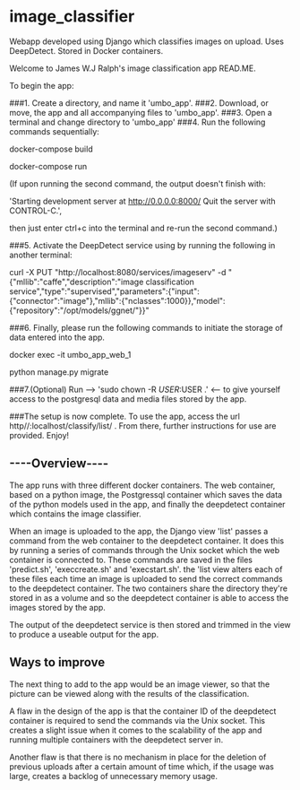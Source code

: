 # image_classifier
Webapp developed using Django which classifies images on upload. Uses DeepDetect. Stored in Docker containers.

Welcome to James W.J Ralph's image classification app READ.ME.

To begin the app:

###1. Create a directory, and name it 'umbo_app'.
###2. Download, or move, the app and all accompanying files to 'umbo_app'.
###3. Open a terminal and change directory to 'umbo_app'
###4. Run the following commands sequentially:

docker-compose build

docker-compose run

(If upon running the second command, the output doesn't finish with:

'Starting development server at http://0.0.0.0:8000/
Quit the server with CONTROL-C.',

then just enter ctrl+c into the terminal and re-run the second command.)

###5. Activate the DeepDetect service using by running the following in another terminal:

curl -X PUT "http://localhost:8080/services/imageserv" -d "{\"mllib\":\"caffe\",\"description\":\"image classification service\",\"type\":\"supervised\",\"parameters\":{\"input\":{\"connector\":\"image\"},\"mllib\":{\"nclasses\":1000}},\"model\":{\"repository\":\"/opt/models/ggnet/\"}}"

###6. Finally, please run the following commands to initiate the storage of data entered into the app.

docker exec -it umbo_app_web_1

python manage.py migrate


###7.(Optional) Run --> 'sudo chown -R $USER:$USER .'  <-- to give yourself access to the postgresql data and media files stored by the app.


###The setup is now complete. To use the app, access the url http//:localhost/classify/list/ . From there, further instructions for use are provided. Enjoy!


----Overview----
----------------

The app runs with three different docker containers. The web container, based on a python image, the Postgressql container which saves the data of the python models used in the app, and finally the deepdetect container which contains the image classifier.

When an image is uploaded to the app, the Django view 'list' passes a command from the web container to the deepdetect container. It does this by running a series of commands through the Unix socket which the web container is connected to. These commands are saved in the files 'predict.sh', 'execcreate.sh' and 'execstart.sh'. the 'list view alters each of these files each time an image is uploaded to send the correct commands to the deepdetect container. The two containers share the directory they're stored in as a volume and so the deepdetect container is able to access the images stored by the app.

The output of the deepdetect service is then stored and trimmed in the view to produce a useable output for the app.

Ways to improve
---------------

The next thing to add to the app would be an image viewer, so that the picture can be viewed along with the results of the classification.

A flaw in the design of the app is that the container ID of the deepdetect container is required to send the commands via the Unix socket. This creates a slight issue when it comes to the scalability of the app and running multiple containers with the deepdetect server in.

Another flaw is that there is no mechanism in place for the deletion of previous uploads after a certain amount of time which, if the usage was large, creates a backlog of unnecessary memory usage.




